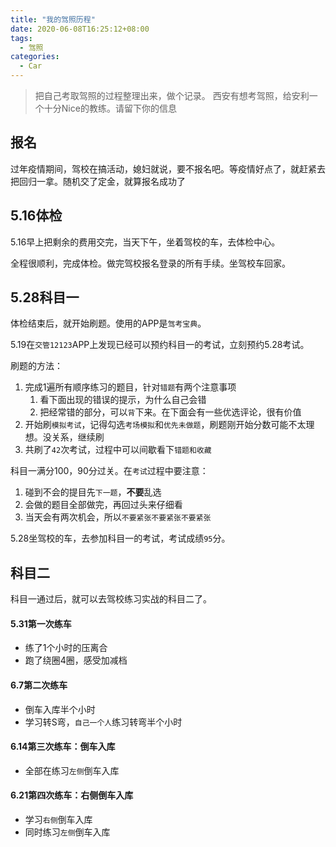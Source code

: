 ```yaml
---
title: "我的驾照历程"
date: 2020-06-08T16:25:12+08:00
tags:
  - 驾照
categories:
  - Car
---
```


> 把自己考取驾照的过程整理出来，做个记录。
> 西安有想考驾照，给安利一个十分Nice的教练。请留下你的信息

## 报名

过年疫情期间，驾校在搞活动，媳妇就说，要不报名吧。等疫情好点了，就赶紧去把回归一拿。随机交了定金，就算报名成功了

## 5.16体检

5.16早上把剩余的费用交完，当天下午，坐着驾校的车，去体检中心。

全程很顺利，完成体检。做完驾校报名登录的所有手续。坐驾校车回家。


## 5.28科目一

体检结束后，就开始刷题。使用的APP是`驾考宝典`。

5.19在`交管12123`APP上发现已经可以预约科目一的考试，立刻预约5.28考试。

刷题的方法：
1. 完成1遍所有顺序练习的题目，针对`错题`有两个注意事项
   1. 看下面出现的错误的提示，为什么自己会错
   2. 把经常错的部分，可以`背`下来。在下面会有一些优选评论，很有价值
2. 开始刷`模拟考试`，记得勾选`考场模拟`和`优先未做题`，刷题刚开始分数可能不太理想。没关系，继续刷
3. 共刷了`42`次考试，过程中可以间歇看下`错题和收藏`

科目一满分100，90分过关。在`考试`过程中要注意：
1. 碰到不会的提目先`下一题`，**不要**乱选
2. 会做的题目全部做完，再回过头来仔细看
3. 当天会有两次机会，所以`不要紧张不要紧张不要紧张`

5.28坐驾校的车，去参加科目一的考试，考试成绩`95`分。


## 科目二

科目一通过后，就可以去驾校练习实战的科目二了。

#### 5.31第一次练车

- 练了1个小时的压离合
- 跑了绕圈4圈，感受加减档

#### 6.7第二次练车

- 倒车入库半个小时
- 学习转S弯，`自己一个人`练习转弯半个小时

#### 6.14第三次练车：倒车入库

- 全部在练习`左侧`倒车入库

#### 6.21第四次练车：右侧倒车入库

- 学习`右侧`倒车入库
- 同时练习`左侧`倒车入库
